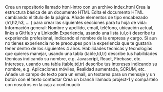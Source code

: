 Crea un repositorio llamado html-intro con un archivo index.html
Crea la estructura básica de un documento HTML
Edita el documento HTML cambiando el titulo de la página.
Añade elementos de tipo encabezado (h1,h2,h3, ... ) para crear las siguientes secciones para tu hoja de vida:
Información general: Nombre y apellido, email, teléfono, ubicación actual, links a GitHub y a LinkedIn
Experiencia, usando una lista (ul,ol) describe tu experiencia profesional, indicando el nombre de la empresa y cargo. Si aun no tienes experiencia no te preocupes pon la experiencia que te gustaría tener dentro de los siguientes 4 años.
Habilidades técnicas y tecnologías que quieres manejar, usando una tabla (table,td,tr) describe tus habilidades técnicas indicando su nombre, e.g. Javascript, React, Firebase, etc.
Intereses, usando una tabla (table,td,tr) describe tus intereses indicando su nombre, e.g. Aplicaciones móviles, Realidad aumentada, SCRUM, etc.
Añade un campo de texto para un email, un textarea para un mensaje y un botón con el texto contactar
Crea un branch llamado project-1 y compártelo con nosotros en la caja a continuació